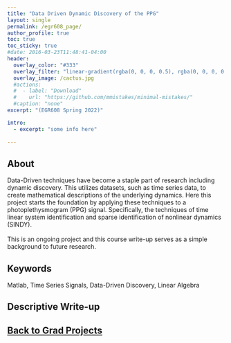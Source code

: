 ```yaml
---
title: "Data Driven Dynamic Discovery of the PPG"
layout: single
permalink: /egr608_page/
author_profile: true
toc: true
toc_sticky: true
#date: 2016-03-23T11:48:41-04:00
header:
  overlay_color: "#333"
  overlay_filter: "linear-gradient(rgba(0, 0, 0, 0.5), rgba(0, 0, 0, 0.5))"
  overlay_image: /cactus.jpg
  #actions:
  #  - label: "Download"
  #    url: "https://github.com/mmistakes/minimal-mistakes/"
  #caption: "none"
excerpt: "(EGR608 Spring 2022)"

intro: 
  - excerpt: "some info here"   
   
---
```


## About
Data-Driven techniques have become a staple part of research including dynamic discovery. This utilizes datasets, such as time series data, to create mathematical descriptions of the underlying dynamics. Here this project starts the foundation by applying these techniques to a photoplethysmogram (PPG) signal. Specifically, the techniques of time linear system identification and sparse identification of nonlinear dynamics (SINDY).<br><br>
This is an ongoing project and this course write-up serves as a simple background to future research.

## Keywords
Matlab, Time Series Signals, Data-Driven Discovery, Linear Algebra

## Descriptive Write-up
<object data="{{ site.url }}{{ site.baseurl }}/_pages/graduate/egr608/EGR608_final.pdf" width="1000" height="1000" type='application/pdf'></object>

## [Back to Grad Projects](/grad_projects/)
